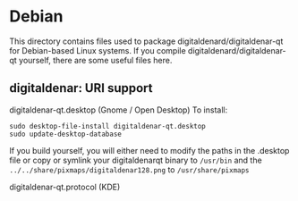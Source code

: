 
Debian
====================
This directory contains files used to package digitaldenard/digitaldenar-qt
for Debian-based Linux systems. If you compile digitaldenard/digitaldenar-qt yourself, there are some useful files here.

## digitaldenar: URI support ##


digitaldenar-qt.desktop  (Gnome / Open Desktop)
To install:

	sudo desktop-file-install digitaldenar-qt.desktop
	sudo update-desktop-database

If you build yourself, you will either need to modify the paths in
the .desktop file or copy or symlink your digitaldenarqt binary to `/usr/bin`
and the `../../share/pixmaps/digitaldenar128.png` to `/usr/share/pixmaps`

digitaldenar-qt.protocol (KDE)

